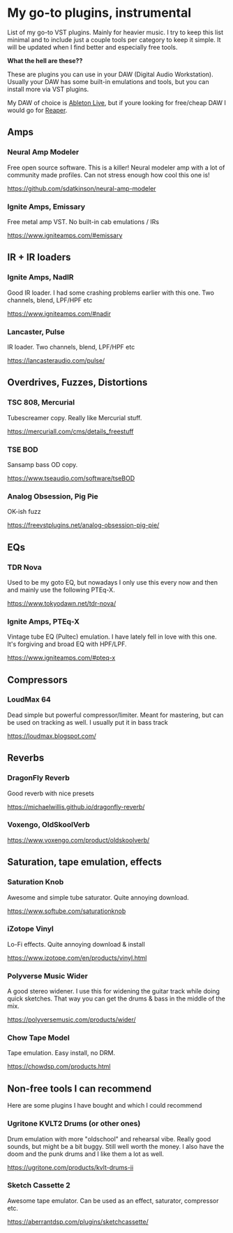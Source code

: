 # My go-to plugins, instrumental

List of my go-to VST plugins. Mainly for heavier music. I try to keep this list minimal and to include just a couple tools per category to keep it simple. It will be updated when I find better and especially free tools.

**What the hell are these??**

These are plugins you can use in your DAW (Digital Audio Workstation). Usually your DAW has some built-in emulations and tools, but you can install more via VST plugins. 

My DAW of choice is [Ableton Live](https://www.ableton.com/en/live/), but if youre looking for free/cheap DAW I would go for [Reaper](https://www.reaper.fm/).

## Amps

### Neural Amp Modeler

Free open source software. This is a killer! Neural modeler amp with a lot of community made profiles. Can not stress enough how cool this one is!

https://github.com/sdatkinson/neural-amp-modeler

### Ignite Amps, Emissary 

Free metal amp VST. No built-in cab emulations / IRs

https://www.igniteamps.com/#emissary


## IR + IR loaders

### Ignite Amps, NadIR

Good IR loader. I had some crashing problems earlier with this one. Two channels, blend, LPF/HPF etc

https://www.igniteamps.com/#nadir

### Lancaster, Pulse

IR loader. Two channels, blend, LPF/HPF etc

https://lancasteraudio.com/pulse/

## Overdrives, Fuzzes, Distortions

### TSC 808, Mercurial

Tubescreamer copy. Really like Mercurial stuff.

https://mercuriall.com/cms/details_freestuff

### TSE BOD

Sansamp bass OD copy.

https://www.tseaudio.com/software/tseBOD

### Analog Obsession, Pig Pie

OK-ish fuzz

https://freevstplugins.net/analog-obsession-pig-pie/

## EQs

### TDR Nova

Used to be my goto EQ, but nowadays I only use this every now and then and mainly use the following PTEq-X.

https://www.tokyodawn.net/tdr-nova/

### Ignite Amps, PTEq-X

Vintage tube EQ (Pultec) emulation. I have lately fell in love with this one. It's forgiving and broad EQ with HPF/LPF. 

https://www.igniteamps.com/#pteq-x

## Compressors

### LoudMax 64

Dead simple but powerful compressor/limiter. Meant for mastering, but can be used on tracking as well. I usually put it in bass track 

https://loudmax.blogspot.com/

## Reverbs

### DragonFly Reverb

Good reverb with nice presets

https://michaelwillis.github.io/dragonfly-reverb/

### Voxengo, OldSkoolVerb

https://www.voxengo.com/product/oldskoolverb/

## Saturation, tape emulation, effects

### Saturation Knob

Awesome and simple tube saturator. Quite annoying download.

https://www.softube.com/saturationknob

### iZotope Vinyl

Lo-Fi effects. Quite annoying download & install

https://www.izotope.com/en/products/vinyl.html

### Polyverse Music Wider

A good stereo widener. I use this for widening the guitar track while doing quick sketches. That way you can get the drums & bass in the middle of the mix.

https://polyversemusic.com/products/wider/

### Chow Tape Model

Tape emulation. Easy install, no DRM.

https://chowdsp.com/products.html

## Non-free tools I can recommend

Here are some plugins I have bought and which I could recommend

### Ugritone KVLT2 Drums (or other ones)

Drum emulation with more "oldschool" and rehearsal vibe. Really good sounds, but might be a bit buggy. Still well worth the money. I also have the doom and the punk drums and I like them a lot as well.

https://ugritone.com/products/kvlt-drums-ii

### Sketch Cassette 2

Awesome tape emulator. Can be used as an effect, saturator, compressor etc. 

https://aberrantdsp.com/plugins/sketchcassette/
